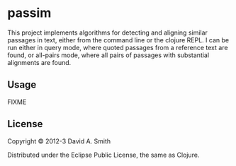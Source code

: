 # passim

This project implements algorithms for detecting and aligning similar passages in text, either from the command line or the clojure REPL. I can be run either in query mode, where quoted passages from a reference text are found, or all-pairs mode, where all pairs of passages with substantial alignments are found.

## Usage

FIXME

## License

Copyright © 2012-3 David A. Smith

Distributed under the Eclipse Public License, the same as Clojure.
